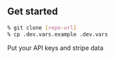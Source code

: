 
## Get started

```bash
% git clone [repo-url]
% cp .dev.vars.example .dev.vars
```

Put your API keys and stripe data